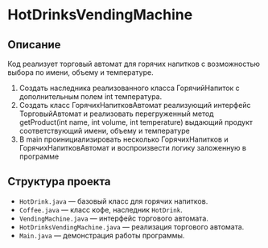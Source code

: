 # HotDrinksVendingMachine

## Описание

Код реализует торговый автомат для горячих напитков с возможностью выбора по имени, объему и температуре.
1. Создать наследника реализованного класса ГорячийНапиток с дополнительным полем int температура.
2. Создать класс ГорячихНапитковАвтомат реализующий интерфейс ТорговыйАвтомат и реализовать перегруженный метод getProduct(int name, int volume, int temperature) выдающий продукт
соответствующий имени, объему и температуре
3. B main проинициализировать несколько ГорячихНапитков и ГорячихНапитковАвтомат и воспроизвести логику заложенную в программе


## Структура проекта

- `HotDrink.java` — базовый класс для горячих напитков.
- `Coffee.java` — класс кофе, наследник `HotDrink`.
- `VendingMachine.java` — интерфейс торгового автомата.
- `HotDrinksVendingMachine.java` — реализация торгового автомата.
- `Main.java` — демонстрация работы программы.
